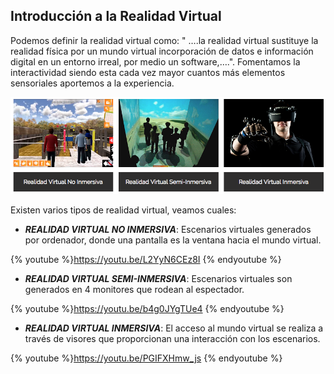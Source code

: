 ## Introducción a la Realidad Virtual

Podemos definir la realidad virtual como: " ….la realidad virtual sustituye la realidad física por un mundo virtual incorporación de datos e información digital en un entorno irreal, por medio un software,….". Fomentamos la interactividad siendo esta cada vez mayor cuantos más elementos sensoriales aportemos a la experiencia.

![](img/realidad-virtual.png)

Existen varios tipos de realidad virtual, veamos cuales:

* _**REALIDAD VIRTUAL NO INMERSIVA**_: Escenarios virtuales generados por ordenador, donde una pantalla es la ventana hacia el mundo virtual.

{% youtube %}https://youtu.be/L2YyN6CEz8I {% endyoutube %}

* _**REALIDAD VIRTUAL SEMI-INMERSIVA**_: Escenarios virtuales son generados en 4 monitores que rodean al espectador.

{% youtube %}https://youtu.be/b4g0JYgTUe4 {% endyoutube %}

* _**REALIDAD VIRTUAL INMERSIVA**_: El acceso al mundo virtual se realiza a través de visores que proporcionan una interacción con los escenarios.

{% youtube %}https://youtu.be/PGIFXHmw_js {% endyoutube %}